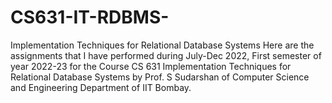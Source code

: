 # CS631-IT-RDBMS-
Implementation Techniques for Relational Database Systems
Here are the assignments that I have performed during July-Dec 2022, First semester of year 2022-23 for the Course CS 631 Implementation Techniques for Relational Database Systems by Prof. S Sudarshan of Computer Science and Engineering Department of IIT Bombay.
